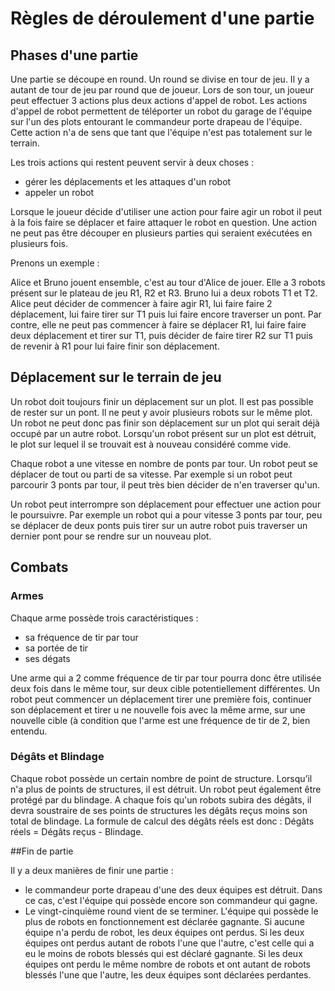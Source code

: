 # Règles de déroulement d'une partie


## Phases d'une partie

Une partie se découpe en round. Un round se divise en tour de jeu. Il y a autant de tour de jeu par round que de joueur. Lors de son tour, un joueur peut effectuer 3 actions plus deux actions d'appel de robot. Les actions d'appel de robot permettent de téléporter un robot du garage de l'équipe sur l'un des plots entourant le commandeur porte drapeau de l'équipe. Cette action n'a de sens que tant que l'équipe n'est pas totalement sur le terrain.

Les trois actions qui restent peuvent servir à deux choses : 

* gérer les déplacements et les attaques d'un robot
* appeler un robot

Lorsque le joueur décide d'utiliser une action pour faire agir un robot il peut à la fois faire se déplacer et faire attaquer le robot en question. Une action ne peut pas être découper en plusieurs parties qui seraient exécutées en plusieurs fois. 

Prenons un exemple : 

Alice et Bruno jouent ensemble, c'est au tour d'Alice de jouer. Elle a 3 robots présent sur le plateau de jeu R1, R2 et R3. Bruno lui a deux robots T1 et T2. Alice peut décider de commencer à faire agir R1, lui faire faire 2 déplacement, lui faire tirer sur T1 puis lui faire encore traverser un pont. 
Par contre, elle ne peut pas commencer à faire se déplacer R1, lui faire faire deux déplacement et tirer sur T1, puis décider de faire tirer R2 sur T1 puis de revenir à R1 pour lui faire finir son déplacement.


## Déplacement sur le terrain de jeu

Un robot doit toujours finir un déplacement sur un plot. Il est pas possible de rester
sur un pont. Il ne peut y avoir plusieurs robots sur le même plot. Un robot ne peut donc
pas finir son déplacement sur un plot qui serait déjà occupé par un autre robot. Lorsqu'un robot présent sur un plot est détruit, le plot sur lequel il se trouvait est à nouveau considéré comme vide.

Chaque robot a une vitesse en nombre de ponts par tour. Un robot peut se déplacer de tout ou parti de sa vitesse. Par exemple si un robot peut parcourir 3 ponts par tour, il peut très bien décider de n'en traverser qu'un.

Un robot peut interrompre son déplacement pour effectuer une action pour le poursuivre. Par exemple un robot qui a pour vitesse 3 ponts par tour, peu se déplacer de deux ponts puis tirer sur un autre robot puis traverser un dernier pont pour se rendre sur un nouveau plot.

## Combats

### Armes
Chaque arme possède trois caractéristiques : 

* sa fréquence de tir par tour
* sa portée de tir
* ses dégats

Une arme qui a 2 comme fréquence de tir par tour pourra donc être utilisée deux fois dans le même tour, sur deux cible potentiellement différentes. Un robot peut commencer un déplacement tirer une première fois, continuer son déplacement et tirer u ne nouvelle fois avec la même arme, sur une nouvelle cible (à condition que l'arme est une fréquence de tir de 2, bien entendu. 

### Dégâts et Blindage

Chaque robot possède un certain nombre de point de structure. Lorsqu’il n'a plus de points de structures, il est détruit. Un robot peut également être protégé par du blindage. A chaque fois qu'un robots subira des dégâts, il devra soustraire de ses points de structures les dégâts reçus moins son total de blindage. La formule de calcul des dégâts réels est donc : Dégâts réels = Dégâts reçus - Blindage.


##Fin de partie

Il y a deux manières de finir une partie : 

* le commandeur porte drapeau d'une des deux équipes est détruit. Dans ce cas, c'est l'équipe qui possède encore son commandeur qui gagne.
* Le vingt-cinquième round vient de se terminer. L'équipe qui possède le plus de robots en fonctionnement est déclarée gagnante. Si aucune équipe n'a perdu de robot, les deux équipes ont perdus. Si les deux équipes ont perdus autant de robots l'une que l'autre, c'est celle qui a eu le moins de robots blessés qui est déclaré gagnante. Si les deux équipes ont perdu le même nombre de robots et ont autant de robots blessés l'une que l'autre, les deux équipes sont déclarées perdantes.


